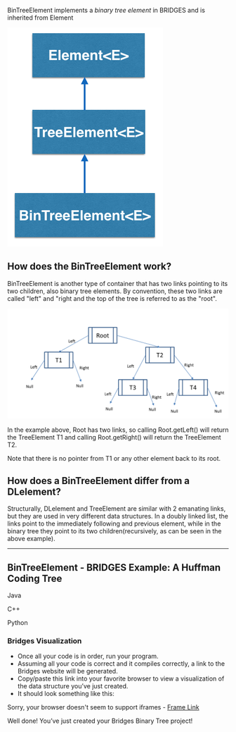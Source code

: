 BinTreeElement<E> implements a _binary tree element_ in BRIDGES and is inherited from Element<E>

  ![](./images/bintree_el.png)


  ## How does the BinTreeElement<E> work?

  BinTreeElement<E> is another type of container that has two links pointing to its two children, also binary tree elements. By convention, these two links are called "left" and "right and the top of the tree is referred to as the "root".

  ![](./TreeElement.png)

  In the example above, Root has two links, so calling Root.getLeft() will return the TreeElement T1 and calling Root.getRight() will return the TreeElement T2.

  Note that there is no pointer from T1 or any other element back to its root.

  ## How does a BinTreeElement<E> differ from a DLelement<E>?

  Structurally, DLelement<E> and TreeElement<E> are similar with 2 emanating links, but they are used in very different data structures. In a doubly linked list, the links point to the immediately following and previous element, while in the binary tree they point to its two children(recursively, as can be seen in the above example).

  - - -

  ## BinTreeElement - BRIDGES Example: A Huffman Coding Tree

  Java

  C++

  Python

  ### Bridges Visualization

  -   Once all your code is in order, run your program.
  -   Assuming all your code is correct and it compiles correctly, a link to the Bridges website will be generated.
  -   Copy/paste this link into your favorite browser to view a visualization of the data structure you’ve just created.
  -   It should look something like this:

  <p>Sorry, your browser doesn't seem to support iframes - <a href="/assignments/109/bridges_public">Frame Link</a> </p>

  Well done! You’ve just created your Bridges Binary Tree project!